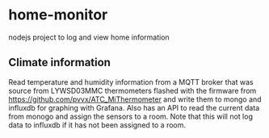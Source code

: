 # home-monitor
nodejs project to log and view home information

## Climate information
Read temperature and humidity information from a MQTT broker that was source from LYWSD03MMC thermometers flashed with the firmware from https://github.com/pvvx/ATC_MiThermometer and write them to mongo and influxdb for graphing with Grafana.  Also has an API to read the current data from monogo and assign the sensors to a room.  Note that this will not log data to influxdb if it has not been assigned to a room.
